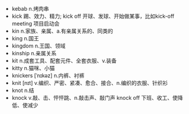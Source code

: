 - kebab n.烤肉串
- kick 踢、效力、精力; kick off 开球、发球、开始做某事，比如kick-off meeting 项目启动会
- kin n.家族、亲属、a.有亲属关系的、同类的
- king n.国王
- kingdom n.王国、领域
- kinship n.亲属关系
- kit n.成套工具、配套元件、全套衣服、v.装备
- kitty n.猫咪、小猫
- knickers [ˈnɪkəz] n.内裤、衬裤
- knit [nɪt] v.编织、严密、紧凑、愈合、接合、n.编织的衣服、针织衫
- knot n.结
- knock v.敲、击、怦怦跳、n.敲击声、敲门声  knock off 下班、收工、使降低、使减少